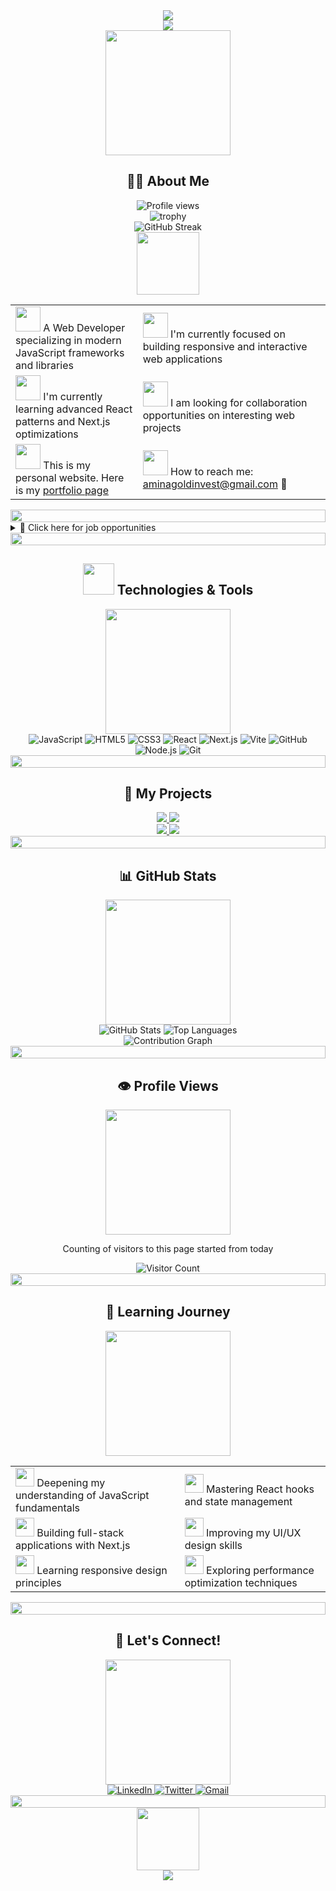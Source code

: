 <div align="center">
  <img src="https://capsule-render.vercel.app/api?type=waving&color=gradient&height=200&section=header&text=Den's%20%20Profile&fontSize=70&fontAlignY=35&animation=twinkling&fontColor=ffffff" />
</div>

<div align="center">
  <img src="https://readme-typing-svg.herokuapp.com/?lines=Welcome+to+my+Anime+GitHub+Profile!;こんにちは、私はDenです!;Web+Developer+and+Student&font=Fira%20Code&center=true&width=380&height=50&duration=4000&pause=1000&color=FFFFFF">
</div>



<div align="center">
  <img src="https://i.pinimg.com/originals/f0/f0/d9/f0f0d932d6e39c7af5aa305cbd8da735.gif" width="200">
</div>

<h2 align="center">👨‍🎓 About Me</h2>

<div align="center">
  <img src="https://komarev.com/ghpvc/?username=your_username&label=Profile%20views&color=ff69b4&style=flat" alt="Profile views" />
</div>

<div align="center">
  <img src="https://github-profile-trophy.vercel.app/?username=your_username&theme=monokai&no-frame=true&row=1&column=7" alt="trophy" />
</div>

<div align="center">
  <img src="https://github-readme-streak-stats.herokuapp.com/?user=your_username&theme=radical" alt="GitHub Streak" />
</div>

<div align="center">
  <img src="https://media.giphy.com/media/M9gbBd9nbDrOTu1Mqx/giphy.gif" width="100">
</div>

<table align="center">
  <tr>
    <td>
      <img src="https://c.tenor.com/NCRHhqkXrJYAAAAi/programmers-go-internet.gif" width="40"> A Web Developer specializing in modern JavaScript frameworks and libraries
    </td>
    <td>
      <img src="https://media.giphy.com/media/VgCDAzcKvsR6OM0uWg/giphy.gif" width="40"> I'm currently focused on building responsive and interactive web applications
    </td>
  </tr>
  <tr>
    <td>
      <img src="https://media.giphy.com/media/LMt9638dO8dftAjtco/giphy.gif" width="40"> I'm currently learning advanced React patterns and Next.js optimizations
    </td>
    <td>
      <img src="https://media.giphy.com/media/mGcNjsfWAjY5AEZNw6/giphy.gif" width="40"> I am looking for collaboration opportunities on interesting web projects
    </td>
  </tr>
  <tr>
    <td>
      <img src="https://media.giphy.com/media/UQDSBzfyiBKvgFcSTw/giphy.gif" width="40"> This is my personal website. Here is my <a href="https://your-website.com">portfolio page</a>
    </td>
    <td>
      <img src="https://media.giphy.com/media/KAq5w47R9rmTuvWOWa/giphy.gif" width="40"> How to reach me: <a href="mailto:aminagoldinvest@gmail.com">aminagoldinvest@gmail.com</a> 📧
    </td>
  </tr>
</table>

<div align="center">
  <img src="https://i.imgur.com/dBaSKWF.gif" height="20" width="100%">
</div>

<details>
  <summary>📝 Click here for job opportunities</summary>
  <p>
    <img src="https://media.giphy.com/media/3oKIPnAiaMCws8nOsE/giphy.gif" width="200" align="right">
    If there is a suitable job opportunity, please feel free to send an email to <a href="mailto:aminagoldinvest@gmail.com">aminagoldinvest@gmail.com</a>. I will respond at the earliest convenience after receiving your message.
  </p>
</details>

<div align="center">
  <img src="https://i.imgur.com/dBaSKWF.gif" height="20" width="100%">
</div>

<h2 align="center">
  <img src="https://media.giphy.com/media/VgCDAzcKvsR6OM0uWg/giphy.gif" width="50"> 
  Technologies & Tools
</h2>

<div align="center">
  <img src="https://i.pinimg.com/originals/8d/4b/77/8d4b77c44b7a68c0fd609411e2c0ec3c.gif" width="200">
</div>

<div align="center">
  <img src="https://img.shields.io/badge/JavaScript-F7DF1E?style=for-the-badge&logo=javascript&logoColor=black" alt="JavaScript" />
  <img src="https://img.shields.io/badge/HTML5-E34F26?style=for-the-badge&logo=html5&logoColor=white" alt="HTML5" />
  <img src="https://img.shields.io/badge/CSS3-1572B6?style=for-the-badge&logo=css3&logoColor=white" alt="CSS3" />
  <img src="https://img.shields.io/badge/React-20232A?style=for-the-badge&logo=react&logoColor=61DAFB" alt="React" />
  <img src="https://img.shields.io/badge/Next.js-000000?style=for-the-badge&logo=next.js&logoColor=white" alt="Next.js" />
  <img src="https://img.shields.io/badge/Vite-646CFF?style=for-the-badge&logo=vite&logoColor=white" alt="Vite" />
  <img src="https://img.shields.io/badge/GitHub-181717?style=for-the-badge&logo=github&logoColor=white" alt="GitHub" />
  <img src="https://img.shields.io/badge/Node.js-339933?style=for-the-badge&logo=node.js&logoColor=white" alt="Node.js" />
  <img src="https://img.shields.io/badge/Git-F05032?style=for-the-badge&logo=git&logoColor=white" alt="Git" />
</div>

<div align="center">
  <img src="https://i.imgur.com/dBaSKWF.gif" height="20" width="100%">
</div>

<h2 align="center">🚀 My Projects</h2>

<div align="center">
  <a href="https://github.com/your_username/project1">
    <img src="https://github-readme-stats.vercel.app/api/pin/?username=your_username&repo=project1&theme=tokyonight&bg_color=0D1117&border_color=ff69b4" />
  </a>
  <a href="https://github.com/your_username/project2">
    <img src="https://github-readme-stats.vercel.app/api/pin/?username=your_username&repo=project2&theme=tokyonight&bg_color=0D1117&border_color=ff69b4" />
  </a>
</div>

<div align="center">
  <a href="https://github.com/your_username/project3">
    <img src="https://github-readme-stats.vercel.app/api/pin/?username=your_username&repo=project3&theme=tokyonight&bg_color=0D1117&border_color=ff69b4" />
  </a>
  <a href="https://github.com/your_username/project4">
    <img src="https://github-readme-stats.vercel.app/api/pin/?username=your_username&repo=project4&theme=tokyonight&bg_color=0D1117&border_color=ff69b4" />
  </a>
</div>

<div align="center">
  <img src="https://i.imgur.com/dBaSKWF.gif" height="20" width="100%">
</div>

<h2 align="center">📊 GitHub Stats</h2>

<div align="center">
  <img src="https://media.giphy.com/media/hrSFdM4rg8VFpXyz2m/giphy.gif" width="200">
</div>

<div align="center">
  <img src="https://github-readme-stats.vercel.app/api?username=your_username&show_icons=true&theme=tokyonight&bg_color=0D1117&hide_border=false&border_color=ff69b4" alt="GitHub Stats" />
  <img src="https://github-readme-stats.vercel.app/api/top-langs/?username=your_username&layout=compact&theme=tokyonight&bg_color=0D1117&hide_border=false&border_color=ff69b4" alt="Top Languages" />
</div>

<div align="center">
  <img src="https://github-readme-activity-graph.vercel.app/graph?username=your_username&theme=tokyo-night&bg_color=0D1117&color=ff69b4&line=ff69b4&point=FFFFFF&hide_border=false" alt="Contribution Graph" />
</div>

<div align="center">
  <img src="https://i.imgur.com/dBaSKWF.gif" height="20" width="100%">
</div>

<h2 align="center">👁️ Profile Views</h2>

<div align="center">
  <img src="https://media.giphy.com/media/l2SpZkQ0XT1XtKus0/giphy.gif" width="200">
</div>

<div align="center">
  <p>Counting of visitors to this page started from today</p>
  <img src="https://profile-counter.glitch.me/your_username/count.svg" alt="Visitor Count" />
</div>

<div align="center">
  <img src="https://i.imgur.com/dBaSKWF.gif" height="20" width="100%">
</div>

<h2 align="center">🌱 Learning Journey</h2>

<div align="center">
  <img src="https://media.giphy.com/media/LMt9638dO8dftAjtco/giphy.gif" width="200">
</div>

<div align="center">
  <table>
    <tr>
      <td><img src="https://media.giphy.com/media/ln7z2eWriiQAllfVcn/giphy.gif" width="30"> Deepening my understanding of JavaScript fundamentals</td>
      <td><img src="https://media.giphy.com/media/eNAsjO55tPbgaor7ma/giphy.gif" width="30"> Mastering React hooks and state management</td>
    </tr>
    <tr>
      <td><img src="https://media.giphy.com/media/kdFc8fubgS31b8DsVu/giphy.gif" width="30"> Building full-stack applications with Next.js</td>
      <td><img src="https://media.giphy.com/media/SS8CV2rQdlYNLtBCiF/giphy.gif" width="30"> Improving my UI/UX design skills</td>
    </tr>
    <tr>
      <td><img src="https://media.giphy.com/media/kH1DBkPNyZPOk0BxrM/giphy.gif" width="30"> Learning responsive design principles</td>
      <td><img src="https://media.giphy.com/media/RJzm826vu7WbJvBtxX/giphy.gif" width="30"> Exploring performance optimization techniques</td>
    </tr>
  </table>
</div>

<div align="center">
  <img src="https://i.imgur.com/dBaSKWF.gif" height="20" width="100%">
</div>

<h2 align="center">🤝 Let's Connect!</h2>

<div align="center">
  <img src="https://media.giphy.com/media/kBZ212yGzFaxgkSIKW/giphy.gif" width="200">
</div>

<div align="center">
  <a href="https://linkedin.com/in/your_linkedin">
    <img src="https://img.shields.io/badge/LinkedIn-0077B5?style=for-the-badge&logo=linkedin&logoColor=white" alt="LinkedIn"/>
  </a>
  <a href="https://twitter.com/your_twitter">
    <img src="https://img.shields.io/badge/Twitter-1DA1F2?style=for-the-badge&logo=twitter&logoColor=white" alt="Twitter"/>
  </a>
  <a href="mailto:aminagoldinvest@gmail.com">
    <img src="https://img.shields.io/badge/Gmail-D14836?style=for-the-badge&logo=gmail&logoColor=white" alt="Gmail"/>
  </a>
</div>

<div align="center">
  <img src="https://i.imgur.com/dBaSKWF.gif" height="20" width="100%">
</div>

<div align="center">
  <img src="https://media.giphy.com/media/dxn6fRlTIShoeBr69N/giphy.gif" width="100">
</div>

<div align="center">
  <img src="https://capsule-render.vercel.app/api?type=waving&color=gradient&customColorList=6,11,20&height=100&section=footer&animation=twinkling" />
</div>
